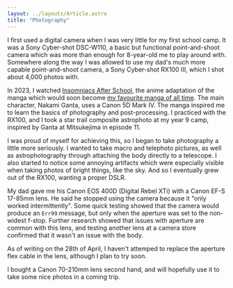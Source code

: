 ```yaml
---
layout: ../layouts/Article.astro
title: "Photography"
---
```


I first used a digital camera when I was very little for my first school camp. It was a Sony Cyber-shot DSC-W110, a basic but functional point-and-shoot camera which was more than enough for 8-year-old me to play around with. Somewhere along the way I was allowed to use my dad's much more capable point-and-shoot camera, a Sony Cyber-shot RX100 III, which I shot about 4,000 photos with.

In 2023, I watched [Insomniacs After School](https://anilist.co/anime/143653/Kimi-wa-Houkago-Insomnia), the anime adaptation of the manga which would soon become [my favourite manga of all time](https://anilist.co/manga/110473/Kimi-wa-Houkago-Insomnia/). The main character, Nakami Ganta, uses a Canon 5D Mark IV. The manga inspired me to learn the basics of photography and post-processing. I practiced with the RX100, and I took a star trail composite astrophoto at my year 9 camp, inspired by Ganta at Mitsukejima in episode 11.

I was proud of myself for achieving this, so I began to take photography a little more seriously. I wanted to take macro and telephoto pictures, as well as astrophotography through attaching the body directly to a telescope. I also started to notice some annoying artifacts which were especially visible when taking photos of bright things, like the sky. And so I eventually grew out of the RX100, wanting a proper DSLR.

My dad gave me his Canon EOS 400D (Digital Rebel XTi) with a Canon EF-S 17-85mm lens. He said he stopped using the camera because it "only worked intermittently". Some quick testing showed that the camera would produce an `Err99` message, but only when the aperture was set to the non-widest f-stop. Further research showed that issues with aperture are common with this lens, and testing another lens at a camera store confirmed that it wasn't an issue with the body.

As of writing on the 28th of April, I haven't attemped to replace the aperture flex cable in the lens, although I plan to try soon.

I bought a Canon 70-210mm lens second hand, and will hopefully use it to take some nice photos in a coming trip.
